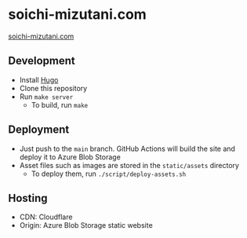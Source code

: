 # soichi-mizutani.com

[soichi-mizutani.com](https://soichi-mizutani.com)

## Development

- Install [Hugo](https://gohugo.io/)
- Clone this repository
- Run `make server`
  - To build, run `make`

## Deployment

- Just push to the `main` branch. GitHub Actions will build the site and deploy it to Azure Blob Storage
- Asset files such as images are stored in the `static/assets` directory
  - To deploy them, run `./script/deploy-assets.sh`

## Hosting

- CDN: Cloudflare
- Origin: Azure Blob Storage static website
